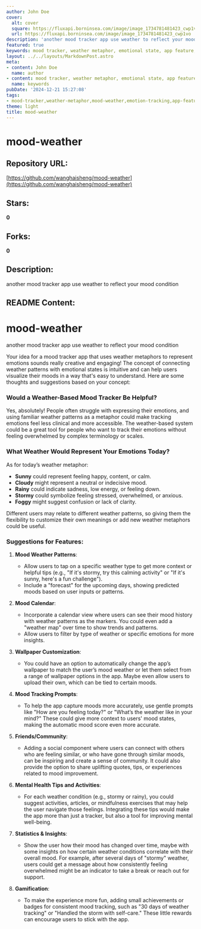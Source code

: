 ```yaml
---
author: John Doe
cover:
  alt: cover
  square: https://fluxapi.borninsea.com/image/image_1734781481423_cwp1vo
  url: https://fluxapi.borninsea.com/image/image_1734781481423_cwp1vo
description: 'another mood tracker app use weather to reflect your mood condition '
featured: true
keywords: mood tracker, weather metaphor, emotional state, app feature, mood history, mood calendar, wallpaper customization, social component, user engagement, emotional visualization
layout: ../../layouts/MarkdownPost.astro
meta:
- content: John Doe
  name: author
- content: mood tracker, weather metaphor, emotional state, app feature, mood history, mood calendar, wallpaper customization, social component, user engagement, emotional visualization
  name: keywords
pubDate: '2024-12-21 15:27:08'
tags:
- mood-tracker,weather-metaphor,mood-weather,emotion-tracking,app-features,mental-health,community-support
theme: light
title: mood-weather
---
```


# mood-weather

## Repository URL: 
[https://github.com/wanghaisheng/mood-weather](https://github.com/wanghaisheng/mood-weather)

## Stars: 
**0**

## Forks: 
**0**

## Description: 
another mood tracker app use weather to reflect your mood condition 

## README Content: 
# mood-weather
another mood tracker app use weather to reflect your mood condition 



Your idea for a mood tracker app that uses weather metaphors to represent emotions sounds really creative and engaging! The concept of connecting weather patterns with emotional states is intuitive and can help users visualize their moods in a way that's easy to understand. Here are some thoughts and suggestions based on your concept:

### Would a Weather-Based Mood Tracker Be Helpful?
Yes, absolutely! People often struggle with expressing their emotions, and using familiar weather patterns as a metaphor could make tracking emotions feel less clinical and more accessible. The weather-based system could be a great tool for people who want to track their emotions without feeling overwhelmed by complex terminology or scales.

### What Weather Would Represent Your Emotions Today?
As for today’s weather metaphor:
- **Sunny** could represent feeling happy, content, or calm.
- **Cloudy** might represent a neutral or indecisive mood.
- **Rainy** could indicate sadness, low energy, or feeling down.
- **Stormy** could symbolize feeling stressed, overwhelmed, or anxious.
- **Foggy** might suggest confusion or lack of clarity.

Different users may relate to different weather patterns, so giving them the flexibility to customize their own meanings or add new weather metaphors could be useful.

### Suggestions for Features:
1. **Mood Weather Patterns**:
   - Allow users to tap on a specific weather type to get more context or helpful tips (e.g., "If it's stormy, try this calming activity" or "If it's sunny, here's a fun challenge").
   - Include a "forecast" for the upcoming days, showing predicted moods based on user inputs or patterns.

2. **Mood Calendar**:
   - Incorporate a calendar view where users can see their mood history with weather patterns as the markers. You could even add a "weather map" over time to show trends and patterns.
   - Allow users to filter by type of weather or specific emotions for more insights.

3. **Wallpaper Customization**:
   - You could have an option to automatically change the app’s wallpaper to match the user’s mood weather or let them select from a range of wallpaper options in the app. Maybe even allow users to upload their own, which can be tied to certain moods.

4. **Mood Tracking Prompts**:
   - To help the app capture moods more accurately, use gentle prompts like "How are you feeling today?" or "What’s the weather like in your mind?" These could give more context to users' mood states, making the automatic mood score even more accurate.

5. **Friends/Community**:
   - Adding a social component where users can connect with others who are feeling similar, or who have gone through similar moods, can be inspiring and create a sense of community. It could also provide the option to share uplifting quotes, tips, or experiences related to mood improvement.

6. **Mental Health Tips and Activities**:
   - For each weather condition (e.g., stormy or rainy), you could suggest activities, articles, or mindfulness exercises that may help the user navigate those feelings. Integrating these tips would make the app more than just a tracker, but also a tool for improving mental well-being.

7. **Statistics & Insights**:
   - Show the user how their mood has changed over time, maybe with some insights on how certain weather conditions correlate with their overall mood. For example, after several days of "stormy" weather, users could get a message about how consistently feeling overwhelmed might be an indicator to take a break or reach out for support.

8. **Gamification**:
   - To make the experience more fun,  adding small achievements or badges for consistent mood tracking, such as "30 days of weather tracking" or "Handled the storm with self-care." These little rewards can encourage users to stick with the app.



